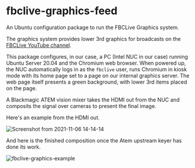 # fbclive-graphics-feed

An Ubuntu configuration package to run the FBCLive Graphics system.

The graphics system provides lower 3rd graphics for broadcasts on the [FBCLive YouTube channel](https://www.youtube.com/channel/UCPb62fbC7uBtisUjU__I47g).

This package configures, in our case, a PC (Intel NUC in our case) running Ubuntu Server 20.04 and the Chromium web browser. When powered up, the NUC automatically logs in as the `fbclive` user, runs Chromium in kiosk mode with its home page set to a page on our internal graphics server. The web page itself presents a green background, with lower 3rd items placed on the page.

A Blackmagic ATEM vision mixer takes the HDMI out from the NUC and composits the signal over cameras to present the final image.

Here's an example from the HDMI out.

![Screenshot from 2021-11-06 14-14-14](https://user-images.githubusercontent.com/5892030/140614163-fe650afb-79fd-4361-a958-88be0560fca6.png)


And here is the finished composition once the Atem upstream keyer has done its work.

![fbclive-graphics-example](https://user-images.githubusercontent.com/5892030/140613844-d92f1f4b-fe8c-42d3-bc6b-70d29e2cba64.png)

